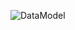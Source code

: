 ![DataModel](https://www.plantuml.com/plantuml/png/JP5DQWCn38NtFeN9Abq4sYO7oA8KGWdDfckZsafZyCzWou4GUlVA4zFHR4PFbh_tXFULe52BGIdo552_0S4nEmmgu9aqPLtypuMqymKj-PpKnJlKrXSRK2bCVEscLryLoqf3rV3yekzAyxS-VJpfnls3c_LcC__EBGIJ8EAimBc2jJvgQtDBP5ABtrZadVKxes2Q3cwH4GbplLhk_IuvFbFm2GtF1c-XvnsfNaMgWH86FQPnG21Pn-vW-EJgBGxCLc141C7wxovBsbnfBjW13VdHbijDS6EAT3_1BN8zV7V2TmmBnFIODMnzoQvJU64-lFVdw68hnOv5NqMfFIRNOlW3)

